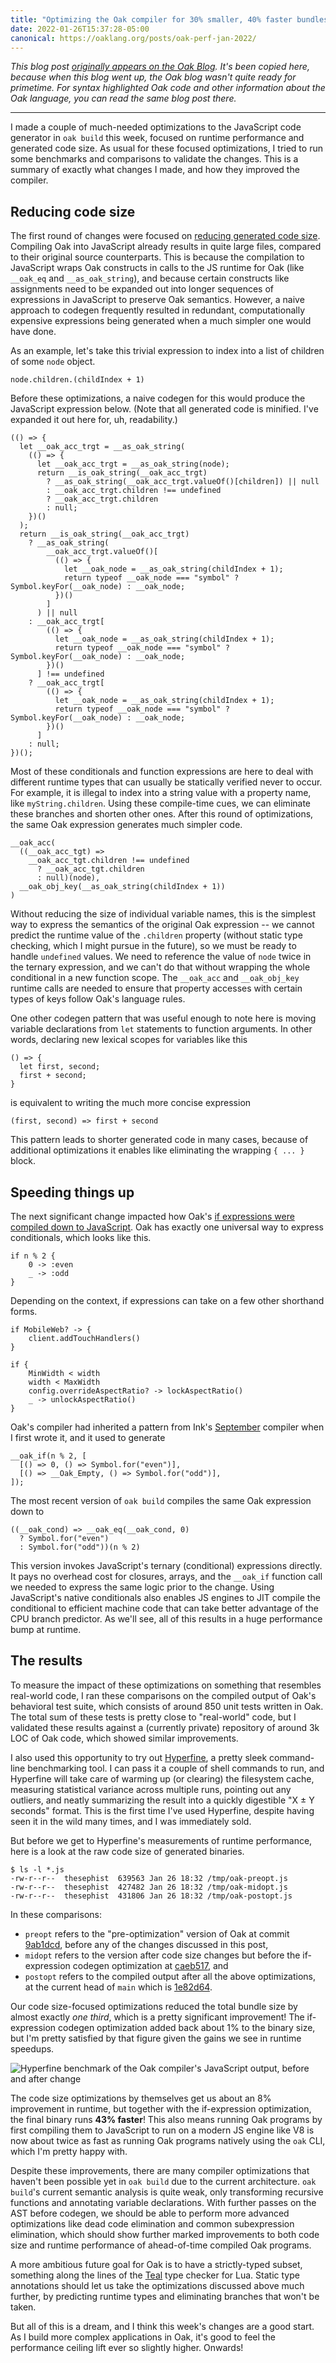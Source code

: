 ```yaml
---
title: "Optimizing the Oak compiler for 30% smaller, 40% faster bundles"
date: 2022-01-26T15:37:28-05:00
canonical: https://oaklang.org/posts/oak-perf-jan-2022/
---
```


_This blog post [originally appears on the Oak Blog](https://oaklang.org/posts/oak-perf-jan-2022/). It's been copied here, because when this blog went up, the Oak blog wasn't quite ready for primetime. For syntax highlighted Oak code and other information about the Oak language, you can read the same blog post there._

---

I made a couple of much-needed optimizations to the JavaScript code generator in `oak build` this week, focused on runtime performance and generated code size. As usual for these focused optimizations, I tried to run some benchmarks and comparisons to validate the changes. This is a summary of exactly what changes I made, and how they improved the compiler.

## Reducing code size

The first round of changes were focused on [reducing generated code size](https://github.com/thesephist/oak/commit/caeb51748879bc8d87d70348a116dcab8e8c5c22). Compiling Oak into JavaScript already results in quite large files, compared to their original source counterparts. This is because the compilation to JavaScript wraps Oak constructs in calls to the JS runtime for Oak (like `__oak_eq` and `__as_oak_string`), and because certain constructs like assignments need to be expanded out into longer sequences of expressions in JavaScript to preserve Oak semantics. However, a naive approach to codegen frequently resulted in redundant, computationally expensive expressions being generated when a much simpler one would have done.

As an example, let's take this trivial expression to index into a list of children of some `node` object.

```
node.children.(childIndex + 1)
```

Before these optimizations, a naive codegen for this would produce the JavaScript expression below. (Note that all generated code is minified. I've expanded it out here for, uh, readability.)

```
(() => {
  let __oak_acc_trgt = __as_oak_string(
    (() => {
      let __oak_acc_trgt = __as_oak_string(node);
      return __is_oak_string(__oak_acc_trgt)
        ? __as_oak_string(__oak_acc_trgt.valueOf()[children]) || null
        : __oak_acc_trgt.children !== undefined
        ? __oak_acc_trgt.children
        : null;
    })()
  );
  return __is_oak_string(__oak_acc_trgt)
    ? __as_oak_string(
        __oak_acc_trgt.valueOf()[
          (() => {
            let __oak_node = __as_oak_string(childIndex + 1);
            return typeof __oak_node === "symbol" ? Symbol.keyFor(__oak_node) : __oak_node;
          })()
        ]
      ) || null
    : __oak_acc_trgt[
        (() => {
          let __oak_node = __as_oak_string(childIndex + 1);
          return typeof __oak_node === "symbol" ? Symbol.keyFor(__oak_node) : __oak_node;
        })()
      ] !== undefined
    ? __oak_acc_trgt[
        (() => {
          let __oak_node = __as_oak_string(childIndex + 1);
          return typeof __oak_node === "symbol" ? Symbol.keyFor(__oak_node) : __oak_node;
        })()
      ]
    : null;
})();
```

Most of these conditionals and function expressions are here to deal with different runtime types that can usually be statically verified never to occur. For example, it is illegal to index into a string value with a property name, like `myString.children`. Using these compile-time cues, we can eliminate these branches and shorten other ones. After this round of optimizations, the same Oak expression generates much simpler code.

```
__oak_acc(
  ((__oak_acc_tgt) =>
    __oak_acc_tgt.children !== undefined
      ? __oak_acc_tgt.children
      : null)(node),
  __oak_obj_key(__as_oak_string(childIndex + 1))
)
```

Without reducing the size of individual variable names, this is the simplest way to express the semantics of the original Oak expression -- we cannot predict the runtime value of the `.children` property (without static type checking, which I might pursue in the future), so we must be ready to handle `undefined` values. We need to reference the value of `node` twice in the ternary expression, and we can't do that without wrapping the whole conditional in a new function scope. The `__oak_acc` and `__oak_obj_key` runtime calls are needed to ensure that property accesses with certain types of keys follow Oak's language rules.

One other codegen pattern that was useful enough to note here is moving variable declarations from `let` statements to function arguments. In other words, declaring new lexical scopes for variables like this

```
() => {
  let first, second;
  first + second;
}
```

is equivalent to writing the much more concise expression

```
(first, second) => first + second
```

This pattern leads to shorter generated code in many cases, because of additional optimizations it enables like eliminating the wrapping `{ ... }` block.

## Speeding things up

The next significant change impacted how Oak's [if expressions were compiled down to JavaScript](https://github.com/thesephist/oak/commit/3652bfdfa7fc6488be32fcd6fc335ebb6ee2b7b8). Oak has exactly one universal way to express conditionals, which looks like this.

```
if n % 2 {
    0 -> :even
    _ -> :odd
}
```

Depending on the context, if expressions can take on a few other shorthand forms.

```
if MobileWeb? -> {
    client.addTouchHandlers()
}

if {
    MinWidth < width
    width < MaxWidth
    config.overrideAspectRatio? -> lockAspectRatio()
    _ -> unlockAspectRatio()
}
```

Oak's compiler had inherited a pattern from Ink's [September](/posts/september/) compiler when I first wrote it, and it used to generate

```
__oak_if(n % 2, [
  [() => 0, () => Symbol.for("even")],
  [() => __Oak_Empty, () => Symbol.for("odd")],
]);
```

The most recent version of `oak build` compiles the same Oak expression down to

```
((__oak_cond) => __oak_eq(__oak_cond, 0)
  ? Symbol.for("even")
  : Symbol.for("odd"))(n % 2)
```

This version invokes JavaScript's ternary (conditional) expressions directly. It pays no overhead cost for closures, arrays, and the `__oak_if` function call we needed to express the same logic prior to the change. Using JavaScript's native conditionals also enables JS engines to JIT compile the conditional to efficient machine code that can take better advantage of the CPU branch predictor. As we'll see, all of this results in a huge performance bump at runtime.

## The results

To measure the impact of these optimizations on something that resembles real-world code, I ran these comparisons on the compiled output of Oak's behavioral test suite, which consists of around 850 unit tests written in Oak. The total sum of these tests is pretty close to "real-world" code, but I validated these results against a (currently private) repository of around 3k LOC of Oak code, which showed similar improvements.

I also used this opportunity to try out [Hyperfine](https://github.com/sharkdp/hyperfine), a pretty sleek command-line benchmarking tool. I can pass it a couple of shell commands to run, and Hyperfine will take care of warming up (or clearing) the filesystem cache, measuring statistical variance across multiple runs, pointing out any outliers, and neatly summarizing the result into a quickly digestible "X ± Y seconds" format. This is the first time I've used Hyperfine, despite having seen it in the wild many times, and I was immediately sold.

But before we get to Hyperfine's measurements of runtime performance, here is a look at the raw code size of generated binaries.

```
$ ls -l *.js
-rw-r--r--  thesephist  639563 Jan 26 18:32 /tmp/oak-preopt.js
-rw-r--r--  thesephist  427482 Jan 26 18:32 /tmp/oak-midopt.js
-rw-r--r--  thesephist  431806 Jan 26 18:32 /tmp/oak-postopt.js
```

In these comparisons:

- `preopt` refers to the "pre-optimization" version of Oak at commit [9ab1dcd](https://github.com/thesephist/oak/commit/9ab1dcd2e32fc084e6a3b82fb9b4ff494f7965ce), before any of the changes discussed in this post,
- `midopt` refers to the version after code size changes but before the if-expression codegen optimization at [caeb517](https://github.com/thesephist/oak/commit/caeb51748879bc8d87d70348a116dcab8e8c5c22), and
- `postopt` refers to the compiled output after all the above optimizations, at the current head of `main` which is [1e82d64](https://github.com/thesephist/oak/commit/1e82d64be0baaa2eadf08c927ab9959c720fc16a).

Our code size-focused optimizations reduced the total bundle size by almost exactly _one third_, which is a pretty significant improvement! The if-expression codegen optimization added back about 1% to the binary size, but I'm pretty satisfied by that figure given the gains we see in runtime speedups.

![Hyperfine benchmark of the Oak compiler's JavaScript output, before and after change](/img/oak-node-hyperfine-bench.jpg)

The code size optimizations by themselves get us about an 8% improvement in runtime, but together with the if-expression optimization, the final binary runs **43% faster**! This also means running Oak programs by first compiling them to JavaScript to run on a modern JS engine like V8 is now about twice as fast as running Oak programs natively using the `oak` CLI, which I'm pretty happy with.

Despite these improvements, there are many compiler optimizations that haven't been possible yet in `oak build` due to the current architecture. `oak build`'s current semantic analysis is quite weak, only transforming recursive functions and annotating variable declarations. With further passes on the AST before codegen, we should be able to perform more advanced optimizations like dead code elimination and common subexpression elimination, which should show further marked improvements to both code size and runtime performance of ahead-of-time compiled Oak programs.

A more ambitious future goal for Oak is to have a strictly-typed subset, something along the lines of the [Teal](https://github.com/teal-language/tl) type checker for Lua. Static type annotations should let us take the optimizations discussed above much further, by predicting runtime types and eliminating branches that won't be taken.

But all of this is a dream, and I think this week's changes are a good start. As I build more complex applications in Oak, it's good to feel the performance ceiling lift ever so slightly higher. Onwards!

